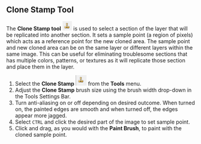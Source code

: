 ## Clone Stamp Tool ##

The **Clone Stamp tool** ![clonestamp](img/overview/clone.png) is used to select a section of the layer that will be replicated into another section. It sets a sample point (a region of pixels) which acts as a reference point for the new cloned area. The sample point and new cloned area can be on the same layer or different layers within the same image. This can be useful for eliminating troublesome sections that has multiple colors, patterns, or textures as it will replicate those section and place them in the layer.


 1. Select the **Clone Stamp** ![clonetool](img/clonetool.PNG) from the **Tools** menu.
 2. Adjust the **Clone Stamp** brush size using the brush width drop-down in the Tools Settings Bar.
 3. Turn anti-aliasing on or off depending on desired outcome. When turned on, the painted edges are smooth and when turned off, the edges appear more jagged.
 4. Select `CTRL` and click the desired part of the image to set sample point.
 5. Click and drag, as you would with the **Paint Brush**, to paint with the cloned sample point.
